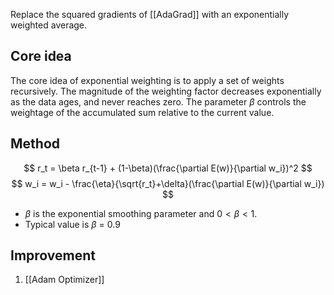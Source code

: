 Replace the squared gradients of [[AdaGrad]] with an exponentially weighted average.


## Core idea
The core idea of exponential weighting is to apply a set of weights recursively. The magnitude of the weighting factor decreases exponentially as the data ages, and never reaches zero. The parameter $\beta$ controls the weightage of the accumulated sum relative to the current value.
## Method

$$
r_t = \beta r_{t-1} + (1-\beta)(\frac{\partial E(w)}{\partial w_i})^2
$$
$$
w_i = w_i - \frac{\eta}{\sqrt{r_t}+\delta}(\frac{\partial E(w)}{\partial w_i})
$$
- $\beta$ is the exponential smoothing parameter and $0<\beta<1$.
- Typical value is $\beta$ = 0.9

## Improvement
1. [[Adam Optimizer]]

